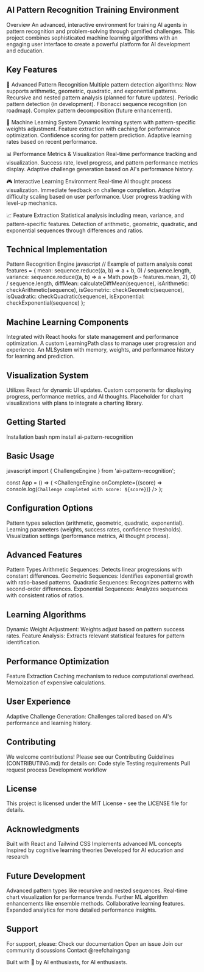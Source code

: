 ## AI Pattern Recognition Training Environment
Overview
An advanced, interactive environment for training AI agents in pattern recognition and problem-solving through gamified challenges. This project combines sophisticated machine learning algorithms with an engaging user interface to create a powerful platform for AI development and education.

## Key Features
🧠 Advanced Pattern Recognition
Multiple pattern detection algorithms: Now supports arithmetic, geometric, quadratic, and exponential patterns.
Recursive and nested pattern analysis (planned for future updates).
Periodic pattern detection (in development).
Fibonacci sequence recognition (on roadmap).
Complex pattern decomposition (future enhancement).

🤖 Machine Learning System
Dynamic learning system with pattern-specific weights adjustment.
Feature extraction with caching for performance optimization.
Confidence scoring for pattern prediction.
Adaptive learning rates based on recent performance.

📊 Performance Metrics & Visualization
Real-time performance tracking and visualization.
Success rate, level progress, and pattern performance metrics display.
Adaptive challenge generation based on AI's performance history.

🎮 Interactive Learning Environment
Real-time AI thought process visualization.
Immediate feedback on challenge completion.
Adaptive difficulty scaling based on user performance.
User progress tracking with level-up mechanics.

📈 Feature Extraction
Statistical analysis including mean, variance, and pattern-specific features.
Detection of arithmetic, geometric, quadratic, and exponential sequences through differences and ratios.

## Technical Implementation
Pattern Recognition Engine
javascript
// Example of pattern analysis
const features = {
  mean: sequence.reduce((a, b) => a + b, 0) / sequence.length,
  variance: sequence.reduce((a, b) => a + Math.pow(b - features.mean, 2), 0) / sequence.length,
  diffMean: calculateDiffMean(sequence),
  isArithmetic: checkArithmetic(sequence),
  isGeometric: checkGeometric(sequence),
  isQuadratic: checkQuadratic(sequence),
  isExponential: checkExponential(sequence)
};

## Machine Learning Components
Integrated with React hooks for state management and performance optimization.
A custom LearningPath class to manage user progression and experience.
An MLSystem with memory, weights, and performance history for learning and prediction.

## Visualization System
Utilizes React for dynamic UI updates.
Custom components for displaying progress, performance metrics, and AI thoughts.
Placeholder for chart visualizations with plans to integrate a charting library.

## Getting Started
Installation
bash
npm install ai-pattern-recognition

## Basic Usage
javascript
import { ChallengeEngine } from 'ai-pattern-recognition';

const App = () => (
  <ChallengeEngine
    onComplete={(score) => console.log(`Challenge completed with score: ${score}`)}
  />
);

## Configuration Options
Pattern types selection (arithmetic, geometric, quadratic, exponential).
Learning parameters (weights, success rates, confidence thresholds).
Visualization settings (performance metrics, AI thought process).

## Advanced Features
Pattern Types
Arithmetic Sequences: Detects linear progressions with constant differences.
Geometric Sequences: Identifies exponential growth with ratio-based patterns.
Quadratic Sequences: Recognizes patterns with second-order differences.
Exponential Sequences: Analyzes sequences with consistent ratios of ratios.

## Learning Algorithms
Dynamic Weight Adjustment: Weights adjust based on pattern success rates.
Feature Analysis: Extracts relevant statistical features for pattern identification.

## Performance Optimization
Feature Extraction
Caching mechanism to reduce computational overhead.
Memoization of expensive calculations.

## User Experience
Adaptive Challenge Generation: Challenges tailored based on AI's performance and learning history.

## Contributing
We welcome contributions! Please see our Contributing Guidelines (CONTRIBUTING.md) for details on:
Code style
Testing requirements
Pull request process
Development workflow

## License
This project is licensed under the MIT License - see the LICENSE file for details.

## Acknowledgments
Built with React and Tailwind CSS
Implements advanced ML concepts
Inspired by cognitive learning theories
Developed for AI education and research

## Future Development
Advanced pattern types like recursive and nested sequences.
Real-time chart visualization for performance trends.
Further ML algorithm enhancements like ensemble methods.
Collaborative learning features.
Expanded analytics for more detailed performance insights.

## Support
For support, please:
Check our documentation
Open an issue
Join our community discussions
Contact @reefchaingang

Built with 🧠 by AI enthusiasts, for AI enthusiasts.

